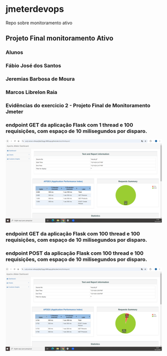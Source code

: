 # jmeterdevops
Repo sobre monitoramento ativo

## Projeto Final monitoramento Ativo
### Alunos
### Fábio José dos Santos
### Jeremias Barbosa de Moura
### Marcos Librelon Raia


### Evidências do exercicio 2  - Projeto Final de Monitoramento Jmeter

###  endpoint GET da aplicação Flask com 1 thread e 100 requisições, com espaço de 10 milisegundos por disparo.
![Exemplo de Tela](evidencia-monitoramentoativo-get-1Thred.png)

###  endpoint GET da aplicação Flask com 100 thread e 100 requisições, com espaço de 10 milisegundos por disparo.
### endpoint POST da aplicação Flask com 100 thread e 100 requisições, com espaço de 10 milisegundos por disparo.

![Exemplo de Tela](evidencia-monitoramentoativo-get-post-100threds.png)